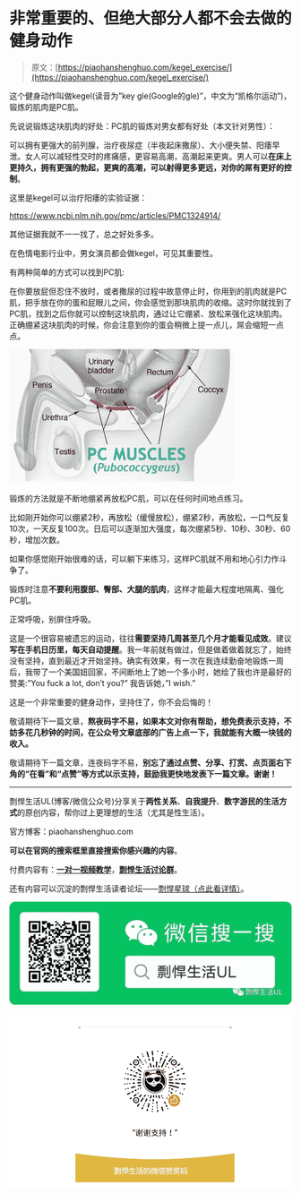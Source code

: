# 非常重要的、但绝大部分人都不会去做的健身动作

> 原文：[https://piaohanshenghuo.com/kegel_exercise/](https://piaohanshenghuo.com/kegel_exercise/)

这个健身动作叫做kegel(读音为”key gle(Google的gle)”，中文为“凯格尔运动”)，锻炼的肌肉是PC肌。

先说说锻炼这块肌肉的好处：PC肌的锻炼对男女都有好处（本文针对男性）：

可以拥有更强大的前列腺，治疗夜尿症（半夜起床撒尿）、大小便失禁、阳痿早泄。女人可以减轻性交时的疼痛感，更容易高潮，高潮起来更爽。男人可以**在床上更持久，拥有更强的勃起，更爽的高潮，可以射得更多更远，对你的屌有更好的控制**。

这里是kegel可以治疗阳痿的实验证据：

https://www.ncbi.nlm.nih.gov/pmc/articles/PMC1324914/

其他证据我就不一一找了，总之好处多多。

在色情电影行业中，男女演员都会做kegel，可见其重要性。

有两种简单的方式可以找到PC肌:

在你要放屁但忍住不放时，或者撒尿的过程中故意停止时，你用到的肌肉就是PC肌，把手放在你的蛋和屁眼儿之间，你会感觉到那块肌肉的收缩。这时你就找到了PC肌，找到之后你就可以控制这块肌肉，通过让它绷紧、放松来强化这块肌肉。正确绷紧这块肌肉的时候，你会注意到你的蛋会稍微上提一点儿，屌会缩短一点点。

![](img/80d9dede82dc108bfe6c625a0f5051d7.png)



锻炼的方法就是不断地绷紧再放松PC肌，可以在任何时间地点练习。

比如刚开始你可以绷紧2秒，再放松（缓慢放松），绷紧2秒，再放松，一口气反复10次，一天反复100次。日后可以逐渐加大强度，每次绷紧5秒、10秒、30秒、60秒，增加次数。

如果你感觉刚开始很难的话，可以躺下来练习，这样PC肌就不用和地心引力作斗争了。

锻炼时注意**不要利用腹部、臀部、大腿的肌肉**，这样才能最大程度地隔离、强化PC肌。

正常呼吸，别屏住呼吸。

这是一个很容易被遗忘的运动，往往**需要坚持几周甚至几个月才能看见成效**。建议**写在手机日历里，每天自动提醒**。我一年前就有做过，但是做着做着就忘了，始终没有坚持，直到最近才开始坚持。确实有效果，有一次在我连续勤奋地锻炼一周后，我带了一个美国妞回家，不间断地上了她一个多小时，她给了我也许是最好的赞美:”You fuck a lot, don’t you?” 我告诉她，”I wish.”

这是一个非常重要的健身动作，坚持住了，你不会后悔的！

敬请期待下一篇文章，**熬夜码字不易，如果本文对你有帮助，想免费表示支持，不妨多花几秒钟的时间，在公众号文章底部的广告上点一下，我就能有大概一块钱的收入。**

敬请期待下一篇文章，连夜码字不易，**别忘了通过点赞、分享、打赏、点页面右下角的“在看”和“点赞”等方式以示支持，鼓励我更快地发表下一篇文章。谢谢！**

* * *

剽悍生活UL(博客/微信公众号)分享关于**两性关系**、**自我提升**、**数字游民的生活方式**的原创内容，帮你过上更理想的生活（尤其是性生活）。

官方博客：piaohanshenghuo.com

**可以在官网的搜索框里直接搜索你感兴趣的内容**。

付费内容有：[**一对一视频教学**](https://mp.weixin.qq.com/s?__biz=MzU5NDgxNjI2Nw==&mid=2247485005&idx=3&sn=90921756abbf4f2d3df570a34d4412c0&chksm=fe7a3a29c90db33fa3d31a082f139f3b0a13062b3d594469aad53918a4d84fce706e2e29a9d1&scene=21#wechat_redirect)，[**剽悍生活讨论群**](https://mp.weixin.qq.com/s?__biz=MzU5NDgxNjI2Nw==&mid=2247484865&idx=1&sn=77c36b4014d6c1948879043442f768cf&chksm=fe7a39a5c90db0b39ebff280e3b8b406d41d45b546e8bc22c977a3a9a56ff7256d53e8bf5793&scene=21#wechat_redirect)。

还有内容可以沉淀的剽悍生活读者论坛——[剽悍星球（点此看详情）](https://mp.weixin.qq.com/s?__biz=MzU5NDgxNjI2Nw==&mid=2247484958&idx=1&sn=6873fdf5968922b143e9fe93901ed8ce&chksm=fe7a3a7ac90db36ce1a6ba7f337d7d857342c1904c8605480ad2b5050a2eb9b519e36c09be6e&scene=21#wechat_redirect)。

![为什么我认为比特币很有价值](img/316191c97346335b59c3bc6381596e93.png "为什么我认为比特币很有价值")



![](img/48a213915b598d48c51d7cbc5ebeaa6c.png)

